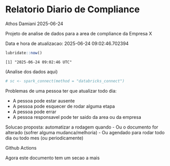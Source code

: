 # Relatorio Diario de Compliance
Athos Damiani
2025-06-24

Projeto de analise de dados para a area de compliance da Empresa X

Data e hora de atualizacao: 2025-06-24 09:02:46.702394

``` r
lubridate::now()
```

    [1] "2025-06-24 09:02:46 UTC"

(Analise dos dados aqui)

``` r
# sc <- spark_connect(method = "databricks_connect")
```

Problemas de uma pessoa ter que atualizar todo dia:

-   A pessoa pode estar ausente
-   A pessoa pode esquecer de rodar alguma etapa
-   A pessoa pode errar
-   A pessoa responsavel pode ter saido da area ou da empresa

Solucao proposta: automatizar a rodagem quando - Ou o documento for
alterado (sofrer alguma mudanca/melhoria) - Ou agendado para rodar todo
dia ou todo mes (ou periodicamente)

Github Actions

Agora este documento tem um secao a mais
